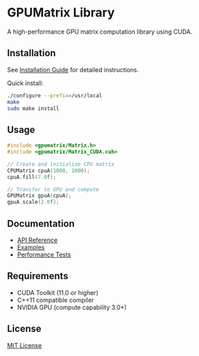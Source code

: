 # GPUMatrix Library

A high-performance GPU matrix computation library using CUDA.

## Installation

See [Installation Guide](docs/installation.md) for detailed instructions.

Quick install:
```bash
./configure --prefix=/usr/local
make
sudo make install
```

## Usage

```cpp
#include <gpumatrix/Matrix.h>
#include <gpumatrix/Matrix_CUDA.cuh>

// Create and initialize CPU matrix
CPUMatrix cpuA(1000, 1000);
cpuA.fill(7.0f);

// Transfer to GPU and compute
GPUMatrix gpuA(cpuA);
gpuA.scale(2.0f);
```

## Documentation

- [API Reference](docs/api.md)
- [Examples](examples/)
- [Performance Tests](examples/1_tester/)

## Requirements

- CUDA Toolkit (11.0 or higher)
- C++11 compatible compiler
- NVIDIA GPU (compute capability 3.0+)

## License

[MIT License](LICENSE)